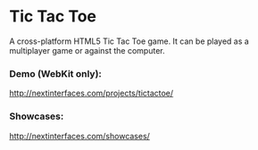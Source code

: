 Tic Tac Toe
====

A cross-platform HTML5 Tic Tac Toe game. It can be played as a multiplayer game or against the computer.

### Demo (WebKit only):
http://nextinterfaces.com/projects/tictactoe/

### Showcases:
http://nextinterfaces.com/showcases/